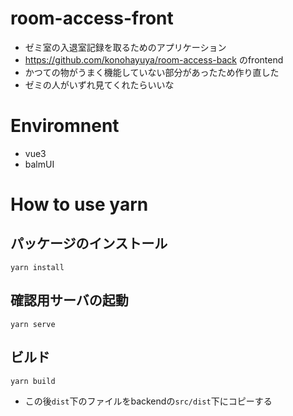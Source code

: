 # room-access-front
- ゼミ室の入退室記録を取るためのアプリケーション
- https://github.com/konohayuya/room-access-back のfrontend
- かつての物がうまく機能していない部分があったため作り直した
- ゼミの人がいずれ見てくれたらいいな

# Enviromnent
- vue3
- balmUI

# How to use yarn
## パッケージのインストール
```
yarn install
```

## 確認用サーバの起動
```
yarn serve
```

## ビルド
```
yarn build
```
- この後`dist`下のファイルをbackendの`src/dist`下にコピーする
